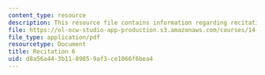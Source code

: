 ```yaml
---
content_type: resource
description: This resource file contains information regarding recitation 6.
file: https://ol-ocw-studio-app-production.s3.amazonaws.com/courses/14-384-time-series-analysis-fall-2013/d8a56a443b1189859af3ce1066f6bea4_MIT14_384F13_rec6.pdf
file_type: application/pdf
resourcetype: Document
title: Recitation 6
uid: d8a56a44-3b11-8985-9af3-ce1066f6bea4
---
```

